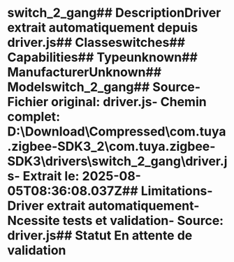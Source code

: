 # switch_2_gang##  DescriptionDriver extrait automatiquement depuis driver.js##  Classeswitches##  Capabilities##  Typeunknown##  ManufacturerUnknown##  Modelswitch_2_gang##  Source- **Fichier original**: driver.js- **Chemin complet**: D:\Download\Compressed\com.tuya.zigbee-SDK3_2\com.tuya.zigbee-SDK3\drivers\switch_2_gang\driver.js- **Extrait le**: 2025-08-05T08:36:08.037Z##  Limitations- Driver extrait automatiquement- Ncessite tests et validation- Source: driver.js##  Statut En attente de validation